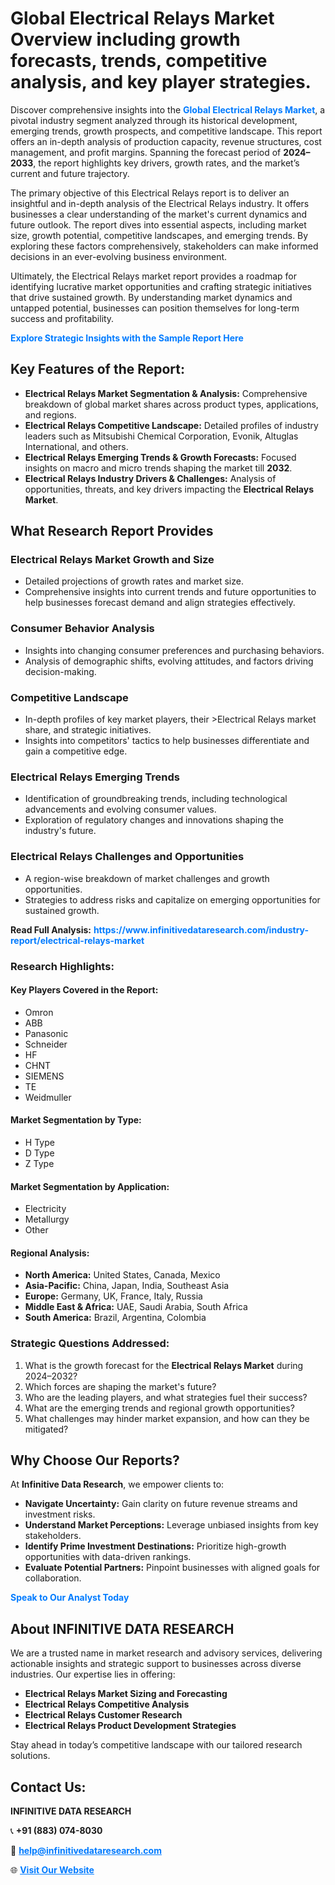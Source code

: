 <h1>Global Electrical Relays Market Overview including growth forecasts, trends, competitive analysis, and key player strategies.</h1>
<p>
Discover comprehensive insights into the 
<a href="https://www.infinitivedataresearch.com/industry-report/electrical-relays-market" rel="dofollow" style="color: #007BFF; text-decoration: none;"><strong>Global Electrical Relays Market</strong></a>, a pivotal industry segment analyzed through its historical development, emerging trends, growth prospects, and competitive landscape. This report offers an in-depth analysis of production capacity, revenue structures, cost management, and profit margins. Spanning the forecast period of <strong>2024–2033</strong>, the report highlights key drivers, growth rates, and the market’s current and future trajectory.
</p>
<p>
The primary objective of this Electrical Relays report is to deliver an insightful and in-depth analysis of the Electrical Relays industry. It offers businesses a clear understanding of the market's current dynamics and future outlook. The report dives into essential aspects, including market size, growth potential, competitive landscapes, and emerging trends. By exploring these factors comprehensively, stakeholders can make informed decisions in an ever-evolving business environment.
</p>
<p>
Ultimately, the Electrical Relays market report provides a roadmap for identifying lucrative market opportunities and crafting strategic initiatives that drive sustained growth. By understanding market dynamics and untapped potential, businesses can position themselves for long-term success and profitability.
</p>
<p>
<a href="https://www.infinitivedataresearch.com/request-sample/reportId=106766" style="color: #007BFF; text-decoration: none;"><strong>Explore Strategic Insights with the Sample Report Here</strong></a>
</p>

<h2>Key Features of the Report:</h2>
<ul>
<li><strong>Electrical Relays Market Segmentation & Analysis:</strong> Comprehensive breakdown of global market shares across product types, applications, and regions.</li>
<li><strong>Electrical Relays Competitive Landscape:</strong> Detailed profiles of industry leaders such as Mitsubishi Chemical Corporation, Evonik, Altuglas International, and others.</li>
<li><strong>Electrical Relays Emerging Trends & Growth Forecasts:</strong> Focused insights on macro and micro trends shaping the market till <strong>2032</strong>.</li>
<li><strong>Electrical Relays Industry Drivers & Challenges:</strong> Analysis of opportunities, threats, and key drivers impacting the <strong>Electrical Relays Market</strong>.</li>
</ul>

<h2>What Research Report Provides</h2>
<h3>Electrical Relays Market Growth and Size</h3>
<ul>
<li>Detailed projections of growth rates and market size.</li>
<li>Comprehensive insights into current trends and future opportunities to help businesses forecast demand and align strategies effectively.</li>
</ul>

<h3>Consumer Behavior Analysis</h3>
<ul>
<li>Insights into changing consumer preferences and purchasing behaviors.</li>
<li>Analysis of demographic shifts, evolving attitudes, and factors driving decision-making.</li>
</ul>

<h3>Competitive Landscape</h3>
<ul>
<li>In-depth profiles of key market players, their >Electrical Relays market share, and strategic initiatives.</li>
<li>Insights into competitors' tactics to help businesses differentiate and gain a competitive edge.</li>
</ul>

<h3>Electrical Relays Emerging Trends</h3>
<ul>
<li>Identification of groundbreaking trends, including technological advancements and evolving consumer values.</li>
<li>Exploration of regulatory changes and innovations shaping the industry's future.</li>
</ul>

<h3>Electrical Relays Challenges and Opportunities</h3>
<ul>
<li>A region-wise breakdown of market challenges and growth opportunities.</li>
<li>Strategies to address risks and capitalize on emerging opportunities for sustained growth.</li>
</ul>
<p><strong>Read Full Analysis:</strong> <a href="https://www.infinitivedataresearch.com/industry-report/electrical-relays-market" rel="dofollow" style="color: #007BFF; text-decoration: none;"><strong>https://www.infinitivedataresearch.com/industry-report/electrical-relays-market</strong></a></p>
<h3>Research Highlights:</h3>
<h4>Key Players Covered in the Report:</h4>
<ul><li>Omron</li><li>ABB</li><li>Panasonic</li><li>Schneider</li><li>HF</li><li>CHNT</li><li>SIEMENS</li><li>TE</li><li>Weidmuller</li></ul>
<h4>Market Segmentation by Type:</h4>
<ul><li>H Type</li><li>D Type</li><li>Z Type</li></ul>
<h4>Market Segmentation by Application:</h4>
<ul><li>Electricity</li><li>Metallurgy</li><li>Other</li></ul>

<h4>Regional Analysis:</h4>
<ul>
<li><strong>North America:</strong> United States, Canada, Mexico</li>
<li><strong>Asia-Pacific:</strong> China, Japan, India, Southeast Asia</li>
<li><strong>Europe:</strong> Germany, UK, France, Italy, Russia</li>
<li><strong>Middle East & Africa:</strong> UAE, Saudi Arabia, South Africa</li>
<li><strong>South America:</strong> Brazil, Argentina, Colombia</li>
</ul>

<h3>Strategic Questions Addressed:</h3>
<ol>
<li>What is the growth forecast for the <strong>Electrical Relays Market</strong> during 2024–2032?</li>
<li>Which forces are shaping the market's future?</li>
<li>Who are the leading players, and what strategies fuel their success?</li>
<li>What are the emerging trends and regional growth opportunities?</li>
<li>What challenges may hinder market expansion, and how can they be mitigated?</li>
</ol>

<h2>Why Choose Our Reports?</h2>
<p>At <strong>Infinitive Data Research</strong>, we empower clients to:</p>
<ul>
<li><strong>Navigate Uncertainty:</strong> Gain clarity on future revenue streams and investment risks.</li>
<li><strong>Understand Market Perceptions:</strong> Leverage unbiased insights from key stakeholders.</li>
<li><strong>Identify Prime Investment Destinations:</strong> Prioritize high-growth opportunities with data-driven rankings.</li>
<li><strong>Evaluate Potential Partners:</strong> Pinpoint businesses with aligned goals for collaboration.</li>
</ul>
<p><a href="https://www.infinitivedataresearch.com/industry-report/electrical-relays-market" rel="dofollow" style="color: #007BFF; text-decoration: none;"><strong>Speak to Our Analyst Today</strong></a></p>

<h2>About INFINITIVE DATA RESEARCH</h2>
<p>We are a trusted name in market research and advisory services, delivering actionable insights and strategic support to businesses across diverse industries. Our expertise lies in offering:</p>
<ul>
<li><strong>Electrical Relays Market Sizing and Forecasting</strong></li>
<li><strong>Electrical Relays Competitive Analysis</strong></li>
<li><strong>Electrical Relays Customer Research</strong></li>
<li><strong>Electrical Relays Product Development Strategies</strong></li>
</ul>
<p>Stay ahead in today’s competitive landscape with our tailored research solutions.</p>

<h2>Contact Us:</h2>
<p><strong>INFINITIVE DATA RESEARCH</strong></p>
<p>📞 <strong>+91 (883) 074-8030</strong></p>
<p>📧 <strong><a href="mailto:help@infinitivedataresearch.com" style="color: #007BFF;">help@infinitivedataresearch.com</a></strong></p>
<p>🌐 <strong><a href="https://www.infinitivedataresearch.com" rel="dofollow" style="color: #007BFF;">Visit Our Website</a></strong></p>